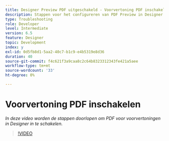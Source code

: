 ```yaml
---
title: Designer Preview PDF uitgeschakeld - Voorvertoning PDF inschakelen
description: Stappen voor het configureren van PDF Preview in Designer
type: Troubleshooting
role: Developer
level: Intermediate
version: 6.5
feature: Designer
topic: Development
index: y
exl-id: 0d5fb8d1-5aa2-40c7-b1c9-e4b5319e8d36
duration: 40
source-git-commit: f4c621f3a9caa8c2c64b8323312343fe421a5aee
workflow-type: tm+mt
source-wordcount: '33'
ht-degree: 0%

---
```


# Voorvertoning PDF inschakelen

*In deze video worden de stappen doorlopen om PDF voor voorvertoningen in Designer in te schakelen.*

>[!VIDEO](https://video.tv.adobe.com/v/335500?quality=12&learn=on)
